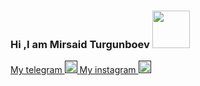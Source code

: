 ### Hi ,I am Mirsaid Turgunboev <img  src="https://media1.giphy.com/media/NDBw4dLyyMeGiDilqS/giphy.gif?cid=790b7611b034b8c2e06728b60308307f83bf6348e98a9f2e&rid=giphy.gif&ct=s" width="60px">
 <a href="">My telegram
  <img src="[https://image.similarpng.com/very-thumbnail/2020/07/Telegram-icon-on-transparent-background-PNG.png](https://i.pinimg.com/564x/29/52/b7/2952b7f67446895f8f11c3afacc89edc.jpg)" width="20px" color="black">
</a>
 <a href="">My instagram
  <img src="[https://image.similarpng.com/very-thumbnail/2020/07/Telegram-icon-on-transparent-background-PNG.png](https://i.pinimg.com/564x/2a/89/fe/2a89fee1a635745cec680e88efa49bcc.jpg)" width="20px" color="black">
</a>
<br>

